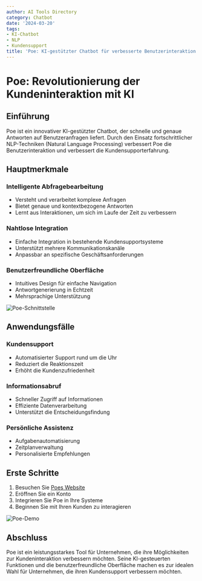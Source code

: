 ```yaml
---
author: AI Tools Directory
category: Chatbot
date: '2024-03-20'
tags:
- KI-Chatbot
- NLP
- Kundensupport
title: 'Poe: KI-gestützter Chatbot für verbesserte Benutzerinteraktion'
---
```


# Poe: Revolutionierung der Kundeninteraktion mit KI

## Einführung

Poe ist ein innovativer KI-gestützter Chatbot, der schnelle und genaue Antworten auf Benutzeranfragen liefert. Durch den Einsatz fortschrittlicher NLP-Techniken (Natural Language Processing) verbessert Poe die Benutzerinteraktion und verbessert die Kundensupporterfahrung.

## Hauptmerkmale

### Intelligente Abfragebearbeitung
- Versteht und verarbeitet komplexe Anfragen
- Bietet genaue und kontextbezogene Antworten
- Lernt aus Interaktionen, um sich im Laufe der Zeit zu verbessern

### Nahtlose Integration
- Einfache Integration in bestehende Kundensupportsysteme
- Unterstützt mehrere Kommunikationskanäle
- Anpassbar an spezifische Geschäftsanforderungen

### Benutzerfreundliche Oberfläche
- Intuitives Design für einfache Navigation
- Antwortgenerierung in Echtzeit
- Mehrsprachige Unterstützung

![Poe-Schnittstelle](/imgs/poe/interface.jpg)

## Anwendungsfälle

### Kundensupport
- Automatisierter Support rund um die Uhr
- Reduziert die Reaktionszeit
- Erhöht die Kundenzufriedenheit

### Informationsabruf
- Schneller Zugriff auf Informationen
- Effiziente Datenverarbeitung
- Unterstützt die Entscheidungsfindung

### Persönliche Assistenz
- Aufgabenautomatisierung
- Zeitplanverwaltung
- Personalisierte Empfehlungen

## Erste Schritte

1. Besuchen Sie [Poes Website](https://poe.com)
2. Eröffnen Sie ein Konto
3. Integrieren Sie Poe in Ihre Systeme
4. Beginnen Sie mit Ihren Kunden zu interagieren

![Poe-Demo](/imgs/poe/demo.jpg)

## Abschluss

Poe ist ein leistungsstarkes Tool für Unternehmen, die ihre Möglichkeiten zur Kundeninteraktion verbessern möchten. Seine KI-gesteuerten Funktionen und die benutzerfreundliche Oberfläche machen es zur idealen Wahl für Unternehmen, die ihren Kundensupport verbessern möchten.
